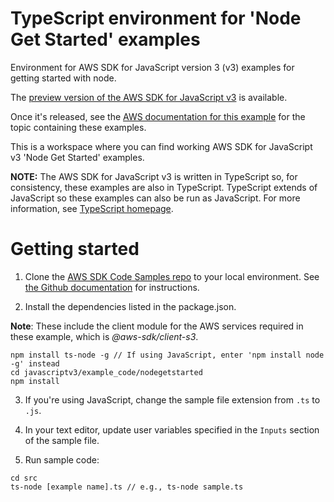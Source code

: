 # TypeScript environment for 'Node Get Started' examples
Environment for AWS SDK for JavaScript version 3 (v3) examples for getting started with node. 

The [preview version of the AWS SDK for JavaScript v3](https://github.com/aws/aws-sdk-js-v3) is available. 

Once it's released, see the [AWS documentation for this example](https://docs.aws.amazon.com/sdk-for-javascript/v3/developer-guide/getting-started-nodejs.html) for the topic containing these examples.

This is a workspace where you can find working AWS SDK for JavaScript v3 'Node Get Started' examples. 

**NOTE:** The AWS SDK for JavaScript v3 is written in TypeScript so, for consistency, these examples are also in TypeScript. TypeScript extends of JavaScript so these examples can also be run as JavaScript. For more information, see [TypeScript homepage](https://www.typescriptlang.org/).

# Getting started

1. Clone the [AWS SDK Code Samples repo](https://github.com/awsdocs/aws-doc-sdk-examples) to your local environment. See [the Github documentation](https://docs.github.com/en/github/creating-cloning-and-archiving-repositories/cloning-a-repository) for instructions.

2. Install the dependencies listed in the package.json.

**Note**: These include the client module for the AWS services required in these example, 
which is *@aws-sdk/client-s3*.
```
npm install ts-node -g // If using JavaScript, enter 'npm install node -g' instead
cd javascriptv3/example_code/nodegetstarted
npm install
```

3. If you're using JavaScript, change the sample file extension from ```.ts``` to ```.js```.


4. In your text editor, update user variables specified in the ```Inputs``` section of the sample file.

5. Run sample code:
```
cd src
ts-node [example name].ts // e.g., ts-node sample.ts
```

